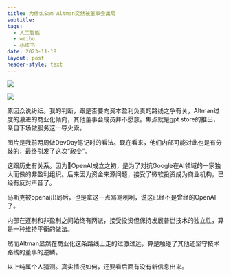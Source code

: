 ```yaml
---
title: 为什么Sam Altman突然被董事会出局
subtitle: 
tags:
  - 人工智能
  - weibo
  - 小红书
date: 2023-11-18
layout: post
header-style: text
---
```


![](https://img.liwuqiong.com/202311/202311181822225.webp)

![](https://img.liwuqiong.com/202311/202311181814471.webp)

原因众说纷纭。我的判断，跟是否要向资本盈利负责的路线之争有关，Altman过度的激进的商业化倾向，其他董事会成员并不愿意。焦点就是gpt store的推出，亲自下场做服务这一导火索。

图片是我前两周做DevDay笔记时的看法。现在看来，他们内部可能对此也是有分歧的，最终引发了这次“政变”。

这跟历史有关系。因为OpenAI成立之初，是为了对抗Google在AI领域的一家独大而做的非盈利组织。后来因为资金来源问题，接受了微软投资成为商业机构，已经有反对声音了。

马斯克被openai出局后，也是拿这一点骂骂咧咧，说这已经不是曾经的OpenAI了。

内部在逐利和非盈利之间始终有两派，接受投资但保持发展普世技术的独立性，算是一种维持平衡的做法。

然而Altman显然在商业化这条路线上走的过激过远，算是触碰了其他还坚守技术路线的董事的逆鳞。

以上纯属个人猜测。真实情况如何，还要看后面有没有新信息出来。